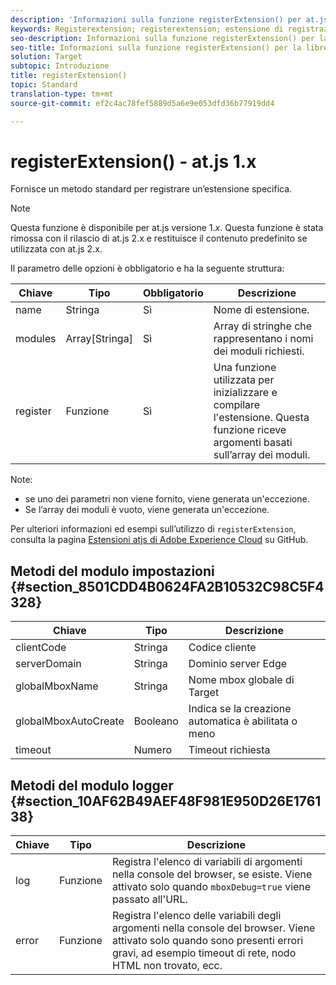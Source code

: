 ```yaml
---
description: 'Informazioni sulla funzione registerExtension() per at.js. '
keywords: Registerextension; registerextension; estensione di registrazione; at. js; funzioni; ; Clientcode; Serverdomain; Globalmboxname; Globalmboxautocreate; timeout
seo-description: Informazioni sulla funzione registerExtension() per la libreria JavaScript at.js di Adobe Target.
seo-title: Informazioni sulla funzione registerExtension() per la libreria JavaScript at.js di Adobe Target.
solution: Target
subtopic: Introduzione
title: registerExtension()
topic: Standard
translation-type: tm+mt
source-git-commit: ef2c4ac78fef5889d5a6e9e053dfd36b77919dd4

---
```



# registerExtension() - at.js 1.x

Fornisce un metodo standard per registrare un’estensione specifica.

>[!NOTE]
>
>Questa funzione è disponibile per at.js versione 1.*x*. Questa funzione è stata rimossa con il rilascio di at.js 2.x e restituisce il contenuto predefinito se utilizzata con at.js 2.x.

Il parametro delle opzioni è obbligatorio e ha la seguente struttura:

| Chiave | Tipo | Obbligatorio | Descrizione |
|--- |--- |--- |--- |
| name | Stringa | Sì | Nome di estensione. |
| modules | Array[Stringa] | Sì | Array di stringhe che rappresentano i nomi dei moduli richiesti. |
| register | Funzione | Sì | Una funzione utilizzata per inizializzare e compilare l'estensione. Questa funzione riceve argomenti basati sull’array dei moduli. |

Note:

* se uno dei parametri non viene fornito, viene generata un'eccezione.
* Se l’array dei moduli è vuoto, viene generata un'eccezione.

Per ulteriori informazioni ed esempi sull’utilizzo di `registerExtension`, consulta la pagina [Estensioni atjs di Adobe Experience Cloud](https://github.com/Adobe-Marketing-Cloud/target-atjs-extensions) su GitHub.

## Metodi del modulo impostazioni {#section_8501CDD4B0624FA2B10532C98C5F4328}

| Chiave | Tipo | Descrizione |
|--- |--- |--- |
| clientCode | Stringa | Codice cliente |
| serverDomain | Stringa | Dominio server Edge |
| globalMboxName | Stringa | Nome mbox globale di Target |
| globalMboxAutoCreate | Booleano | Indica se la creazione automatica è abilitata o meno |
| timeout | Numero | Timeout richiesta |

## Metodi del modulo logger {#section_10AF62B49AEF48F981E950D26E176138}

| Chiave | Tipo | Descrizione |
|--- |--- |--- |
| log | Funzione | Registra l'elenco di variabili di argomenti nella console del browser, se esiste. Viene attivato solo quando `mboxDebug=true` viene passato all'URL. |
| error | Funzione | Registra l'elenco delle variabili degli argomenti nella console del browser. Viene attivato solo quando sono presenti errori gravi, ad esempio timeout di rete, nodo HTML non trovato, ecc. |
